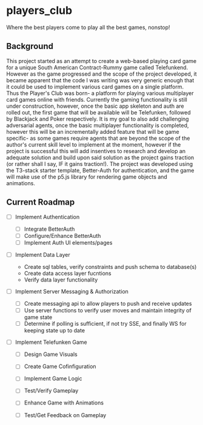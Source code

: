 # players_club

Where the best players come to play all the best games, nonstop!

## Background

This project started as an attempt to create a web-based playing card game for a unique South American Contract-Rummy game called Telefunkend.
However as the game progressed and the scope of the project developed, it became apparent that the code I was writing was very generic enough that it could be used to implement various card games on a single platform.
Thus the Player's Club was born- a platform for playing various multiplayer card games online with friends. Currently the gaming functionality is still under construction, however, once the basic app skeleton and auth are rolled out, the first game that will be available will be Telefunken, followed by Blackjack and Poker respectively. It is my goal to also add challenging adversarial agents, once the basic multiplayer functionality is completed, however this will be an incrementally added feature that will be game specific- as some games require agents that are beyond the scope of the author's current skill level to implement at the moment, however if the project is successful this will add insentives to research and develop an adequate solution and build upon said solution as the project gains traction (or rather shall I say, IF it gains traction!). The project was developed using the T3-stack starter template, Better-Auth for authentication, and the game will make use of the p5.js library for rendering game objects and animations.

## Current Roadmap

- [ ] Implement Authentication
    - [ ] Integrate BetterAuth
    - [ ] Configure/Enhance BetterAuth
    - [ ] Implement Auth UI elements/pages

- [ ] Implement Data Layer
    - Create sql tables, verify constraints and push schema to database(s)
    - Create data access layer fucntions
    - Verify data layer functionality

- [ ] Implement Server Messaging & Authorization
    - [ ] Create messaging api to allow players to push and receive updates
    - [ ] Use server functions to verify user moves and maintain integrity of game state
    - [ ] Determine if polling is sufficient, if not try SSE, and finally WS for keeping state up to date

- [ ] Implement Telefunken Game
    - [ ] Design Game Visuals
    - [ ] Create Game Cofinfiguration
    - [ ] Implement Game Logic
    - [ ] Test/Verify Gameplay
    - [ ] Enhance Game with Animations
    - [ ] Test/Get Feedback on Gameplay

